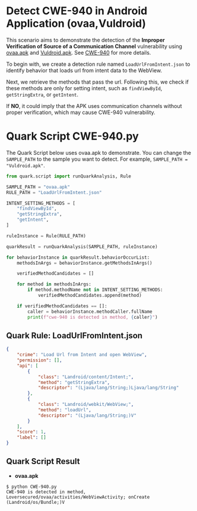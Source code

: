 # Detect CWE-940 in Android Application (ovaa,Vuldroid)

This scenario aims to demonstrate the detection of the **Improper
Verification of Source of a Communication Channel** vulnerability using
[ovaa.apk](https://github.com/oversecured/ovaa) and
[Vuldroid.apk](https://github.com/jaiswalakshansh/Vuldroid). See
[CWE-940](https://cwe.mitre.org/data/definitions/940.html) for more
details.

To begin with, we create a detection rule named `LoadUrlFromIntent.json`
to identify behavior that loads url from intent data to the WebView.

Next, we retrieve the methods that pass the url. Following this, we
check if these methods are only for setting intent, such as
`findViewById`, `getStringExtra`, or `getIntent`.

If **NO**, it could imply that the APK uses communication channels
without proper verification, which may cause CWE-940 vulnerability.

# Quark Script CWE-940.py

The Quark Script below uses ovaa.apk to demonstrate. You can change the
`SAMPLE_PATH` to the sample you want to detect. For example,
`SAMPLE_PATH = "Vuldroid.apk"`.

``` python
from quark.script import runQuarkAnalysis, Rule

SAMPLE_PATH = "ovaa.apk"
RULE_PATH = "LoadUrlFromIntent.json"

INTENT_SETTING_METHODS = [
    "findViewById",
    "getStringExtra",
    "getIntent",
]

ruleInstance = Rule(RULE_PATH)

quarkResult = runQuarkAnalysis(SAMPLE_PATH, ruleInstance)

for behaviorInstance in quarkResult.behaviorOccurList:
    methodsInArgs = behaviorInstance.getMethodsInArgs()

    verifiedMethodCandidates = []

    for method in methodsInArgs:
        if method.methodName not in INTENT_SETTING_METHODS:
            verifiedMethodCandidates.append(method)

    if verifiedMethodCandidates == []:
        caller = behaviorInstance.methodCaller.fullName
        print(f"cwe-940 is detected in method, {caller}")
```

## Quark Rule: LoadUrlFromIntent.json

``` json
{
    "crime": "Load Url from Intent and open WebView",
    "permission": [],
    "api": [
        {
            "class": "Landroid/content/Intent;",
            "method": "getStringExtra",
            "descriptor": "(Ljava/lang/String;)Ljava/lang/String"
        },
        {
            "class": "Landroid/webkit/WebView;",
            "method": "loadUrl",
            "descriptor": "(Ljava/lang/String;)V"
        }
    ],
    "score": 1,
    "label": []
}
```

## Quark Script Result

-   **ovaa.apk**

``` TEXT
$ python CWE-940.py
CWE-940 is detected in method, Loversecured/ovaa/activities/WebViewActivity; onCreate (Landroid/os/Bundle;)V
```
